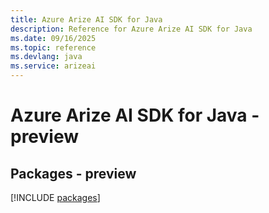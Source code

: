 ```yaml
---
title: Azure Arize AI SDK for Java
description: Reference for Azure Arize AI SDK for Java
ms.date: 09/16/2025
ms.topic: reference
ms.devlang: java
ms.service: arizeai
---
```

# Azure Arize AI SDK for Java - preview
## Packages - preview
[!INCLUDE [packages](arize-ai-index.md)]